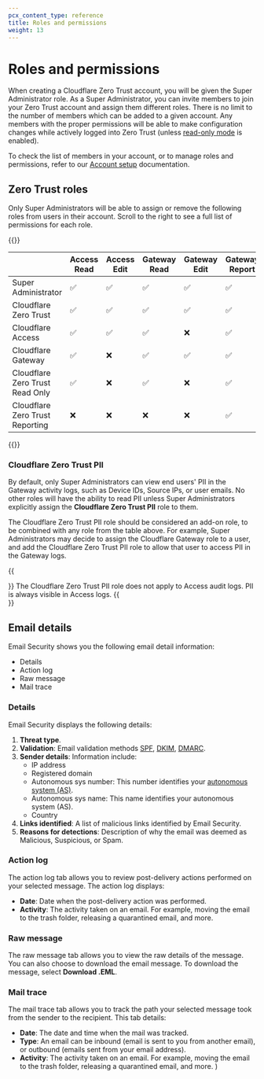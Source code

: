 ```yaml
---
pcx_content_type: reference
title: Roles and permissions
weight: 13
---
```


# Roles and permissions

When creating a Cloudflare Zero Trust account, you will be given the Super Administrator role. As a Super Administrator, you can invite members to join your Zero Trust account and assign them different roles. There is no limit to the number of members which can be added to a given account. Any members with the proper permissions will be able to make configuration changes while actively logged into Zero Trust (unless [read-only mode](/cloudflare-one/api-terraform/#set-dashboard-to-read-only) is enabled).

To check the list of members in your account, or to manage roles and permissions, refer to our [Account setup](/fundamentals/setup/manage-members/) documentation.

## Zero Trust roles

Only Super Administrators will be able to assign or remove the following roles from users in their account. Scroll to the right to see a full list of permissions for each role.

{{<table-wrap>}}

|                                 | Access Read | Access Edit | Gateway Read | Gateway Edit | Gateway Report | Billing Read | Billing Edit |
| ------------------------------- | ----------- | ----------- | ------------ | ------------ | -------------- | ------------ | ------------ |
| Super Administrator             | ✅          | ✅          | ✅           | ✅           | ✅             | ✅           | ✅           |
| Cloudflare Zero Trust           | ✅          | ✅          | ✅           | ✅           | ✅             | ✅           | ❌           |
| Cloudflare Access               | ✅          | ✅          | ✅           | ❌           | ✅             | ✅           | ❌           |
| Cloudflare Gateway              | ✅          | ❌          | ✅           | ✅           | ✅             | ✅           | ❌           |
| Cloudflare Zero Trust Read Only | ✅          | ❌          | ✅           | ❌           | ✅             | ✅           | ❌           |
| Cloudflare Zero Trust Reporting | ❌          | ❌          | ❌           | ❌           | ✅             | ✅           | ❌           |

{{</table-wrap>}}

### Cloudflare Zero Trust PII

By default, only Super Administrators can view end users' PII in the Gateway activity logs, such as Device IDs, Source IPs, or user emails. No other roles will have the ability to read PII unless Super Administrators explicitly assign the **Cloudflare Zero Trust PII** role to them.

The Cloudflare Zero Trust PII role should be considered an add-on role, to be combined with any role from the table above. For example, Super Administrators may decide to assign the Cloudflare Gateway role to a user, and add the Cloudflare Zero Trust PII role to allow that user to access PII in the Gateway logs.

{{<Aside type="note">}}
The Cloudflare Zero Trust PII role does not apply to Access audit logs. PII is always visible in Access logs.
{{</Aside>}}

## Email details

Email Security shows you the following email detail information:

- Details
- Action log
- Raw message
- Mail trace

### Details

Email Security displays the following details:

1. **Threat type**.
2. **Validation**: Email validation methods [SPF](https://www.cloudflare.com/en-gb/learning/dns/dns-records/dns-spf-record/), [DKIM](https://www.cloudflare.com/en-gb/learning/dns/dns-records/dns-dkim-record/), [DMARC](https://www.cloudflare.com/en-gb/learning/dns/dns-records/dns-dmarc-record/).
3. **Sender details**: Information include:
    - IP address
    - Registered domain
    - Autonomous sys number: This number identifies your [autonomous system (AS)](https://www.cloudflare.com/en-gb/learning/network-layer/what-is-an-autonomous-system/).
    - Autonomous sys name: This name identifies your autonomous system (AS).
    - Country
4. **Links identified**: A list of malicious links identified by Email Security.
5. **Reasons for detections**: Description of why the email was deemed as Malicious, Suspicious, or Spam.

### Action log

The action log tab allows you to review post-delivery actions performed on your selected message. The action log displays:

- **Date**: Date when the post-delivery action was performed.
- **Activity**: The activity taken on an email. For example, moving the email to the trash folder, releasing a quarantined email, and more.

### Raw message

The raw message tab allows you to view the raw details of the message. You can also choose to download the email message. To download the message, select **Download .EML**.

### Mail trace

The mail trace tab allows you to track the path your selected message took from the sender to the recipient. This tab details:

- **Date**: The date and time when the mail was tracked.
- **Type**: An email can be inbound (email is sent to you from another email), or outbound (emails sent from your email address).
- **Activity**: The activity taken on an email. For example, moving the email to the trash folder, releasing a quarantined email, and more.
)
